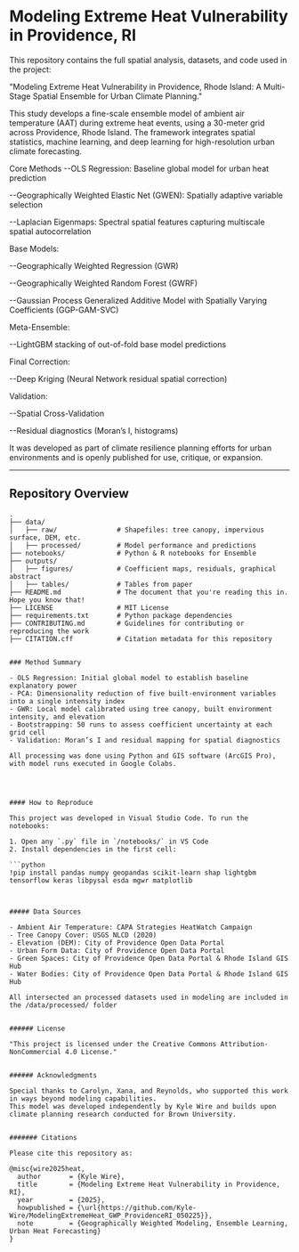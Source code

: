 # Modeling Extreme Heat Vulnerability in Providence, RI

This repository contains the full spatial analysis, datasets, and code used in the project:

"Modeling Extreme Heat Vulnerability in Providence, Rhode Island: A Multi-Stage Spatial Ensemble for Urban Climate Planning."

This study develops a fine-scale ensemble model of ambient air temperature (AAT) during extreme heat events, using a 30-meter grid across Providence, Rhode Island. The framework integrates spatial statistics, machine learning, and deep learning for high-resolution urban climate forecasting.

Core Methods
--OLS Regression: Baseline global model for urban heat prediction

--Geographically Weighted Elastic Net (GWEN): Spatially adaptive variable selection

--Laplacian Eigenmaps: Spectral spatial features capturing multiscale spatial autocorrelation

Base Models:

--Geographically Weighted Regression (GWR)

--Geographically Weighted Random Forest (GWRF)

--Gaussian Process Generalized Additive Model with Spatially Varying Coefficients (GGP-GAM-SVC)

Meta-Ensemble:

--LightGBM stacking of out-of-fold base model predictions

Final Correction:

--Deep Kriging (Neural Network residual spatial correction)

Validation:

--Spatial Cross-Validation

--Residual diagnostics (Moran’s I, histograms)

It was developed as part of climate resilience planning efforts for urban environments and is openly published for use, critique, or expansion.

---

## Repository Overview

```text
.
├── data/
│   ├── raw/               # Shapefiles: tree canopy, impervious surface, DEM, etc.
│   ├── processed/         # Model performance and predictions
├── notebooks/             # Python & R notebooks for Ensemble
├── outputs/
│   ├── figures/           # Coefficient maps, residuals, graphical abstract
│   ├── tables/            # Tables from paper
├── README.md              # The document that you're reading this in. Hope you know that!
├── LICENSE                # MIT License
├── requirements.txt       # Python package dependencies
├── CONTRIBUTING.md        # Guidelines for contributing or reproducing the work
├── CITATION.cff           # Citation metadata for this repository


### Method Summary

- OLS Regression: Initial global model to establish baseline explanatory power
- PCA: Dimensionality reduction of five built-environment variables into a single intensity index
- GWR: Local model calibrated using tree canopy, built environment intensity, and elevation
- Bootstrapping: 50 runs to assess coefficient uncertainty at each grid cell
- Validation: Moran’s I and residual mapping for spatial diagnostics

All processing was done using Python and GIS software (ArcGIS Pro), with model runs executed in Google Colabs.




#### How to Reproduce

This project was developed in Visual Studio Code. To run the notebooks:

1. Open any `.py` file in `/notebooks/` in VS Code
2. Install dependencies in the first cell:

```python
!pip install pandas numpy geopandas scikit-learn shap lightgbm tensorflow keras libpysal esda mgwr matplotlib



##### Data Sources

- Ambient Air Temperature: CAPA Strategies HeatWatch Campaign
- Tree Canopy Cover: USGS NLCD (2020)
- Elevation (DEM): City of Providence Open Data Portal
- Urban Form Data: City of Providence Open Data Portal
- Green Spaces: City of Providence Open Data Portal & Rhode Island GIS Hub
- Water Bodies: City of Providence Open Data Portal & Rhode Island GIS Hub

All intersected an processed datasets used in modeling are included in the /data/processed/ folder


###### License

"This project is licensed under the Creative Commons Attribution-NonCommercial 4.0 License."


###### Acknowledgments

Special thanks to Carolyn, Xana, and Reynolds, who supported this work in ways beyond modeling capabilities.
This model was developed independently by Kyle Wire and builds upon climate planning research conducted for Brown University.


####### Citations

Please cite this repository as: 

@misc{wire2025heat,
  author       = {Kyle Wire},
  title        = {Modeling Extreme Heat Vulnerability in Providence, RI},
  year         = {2025},
  howpublished = {\url{https://github.com/Kyle-Wire/ModelingExtremeHeat_GWP_ProvidenceRI_050225}},
  note         = {Geographically Weighted Modeling, Ensemble Learning, Urban Heat Forecasting}
}



